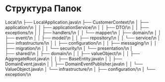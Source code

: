 # Структура Папок

Local/\n
├── LocalApplication.java\n
├── CustomerContext/\n
│   ├── application/\n
│   │   ├── applicationService/\n
│   │   ├── DTO/\n
│   │   ├── exceptions/\n
│   │   ├── handlers/\n
│   │   └── mapper/\n
│   ├── domain/\n
│   │   ├── event/\n
│   │   ├── model/\n
│   │   ├── repository/\n
│   │   └── service/\n
│   ├── infrastructure/\n
│   │   ├── configuration/\n
│   │   ├── messaging/\n
│   │   ├── migration/\n
│   │   └── security/\n
│   └── presentation/\n
│       
├── shared/\n
│   ├── domain/\n
│   │   ├── valueObject/\n
│   │   ├── AggregateRoot.java\n
│   │   ├── BaseEntity.java\n
│   │   ├── DomainEvent.java\n
│   │   ├── DomainEventPublisher.java\n
│   │   └── ValueObject.java\n
│   └── infrastructure/\n
│       ├── configuration/\n
│       └── exception/\n

